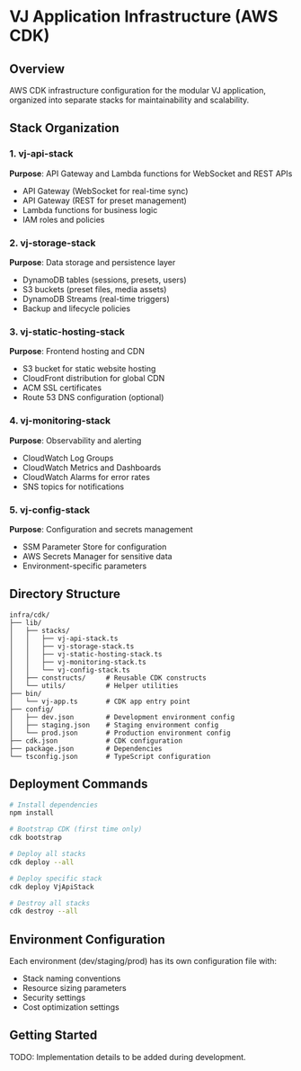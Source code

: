 # VJ Application Infrastructure (AWS CDK)

## Overview
AWS CDK infrastructure configuration for the modular VJ application, organized into separate stacks for maintainability and scalability.

## Stack Organization

### 1. vj-api-stack
**Purpose**: API Gateway and Lambda functions for WebSocket and REST APIs
- API Gateway (WebSocket for real-time sync)
- API Gateway (REST for preset management)
- Lambda functions for business logic
- IAM roles and policies

### 2. vj-storage-stack
**Purpose**: Data storage and persistence layer
- DynamoDB tables (sessions, presets, users)
- S3 buckets (preset files, media assets)
- DynamoDB Streams (real-time triggers)
- Backup and lifecycle policies

### 3. vj-static-hosting-stack
**Purpose**: Frontend hosting and CDN
- S3 bucket for static website hosting
- CloudFront distribution for global CDN
- ACM SSL certificates
- Route 53 DNS configuration (optional)

### 4. vj-monitoring-stack
**Purpose**: Observability and alerting
- CloudWatch Log Groups
- CloudWatch Metrics and Dashboards
- CloudWatch Alarms for error rates
- SNS topics for notifications

### 5. vj-config-stack
**Purpose**: Configuration and secrets management
- SSM Parameter Store for configuration
- AWS Secrets Manager for sensitive data
- Environment-specific parameters

## Directory Structure
```
infra/cdk/
├── lib/
│   ├── stacks/
│   │   ├── vj-api-stack.ts
│   │   ├── vj-storage-stack.ts
│   │   ├── vj-static-hosting-stack.ts
│   │   ├── vj-monitoring-stack.ts
│   │   └── vj-config-stack.ts
│   ├── constructs/     # Reusable CDK constructs
│   └── utils/          # Helper utilities
├── bin/
│   └── vj-app.ts       # CDK app entry point
├── config/
│   ├── dev.json        # Development environment config
│   ├── staging.json    # Staging environment config
│   └── prod.json       # Production environment config
├── cdk.json            # CDK configuration
├── package.json        # Dependencies
└── tsconfig.json       # TypeScript configuration
```

## Deployment Commands
```bash
# Install dependencies
npm install

# Bootstrap CDK (first time only)
cdk bootstrap

# Deploy all stacks
cdk deploy --all

# Deploy specific stack
cdk deploy VjApiStack

# Destroy all stacks
cdk destroy --all
```

## Environment Configuration
Each environment (dev/staging/prod) has its own configuration file with:
- Stack naming conventions
- Resource sizing parameters
- Security settings
- Cost optimization settings

## Getting Started
TODO: Implementation details to be added during development.
